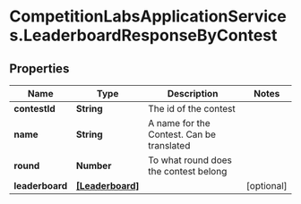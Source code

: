 # CompetitionLabsApplicationServices.LeaderboardResponseByContest

## Properties

Name | Type | Description | Notes
------------ | ------------- | ------------- | -------------
**contestId** | **String** | The id of the contest | 
**name** | **String** | A name for the Contest. Can be translated | 
**round** | **Number** | To what round does the contest belong | 
**leaderboard** | [**[Leaderboard]**](Leaderboard.md) |  | [optional] 


